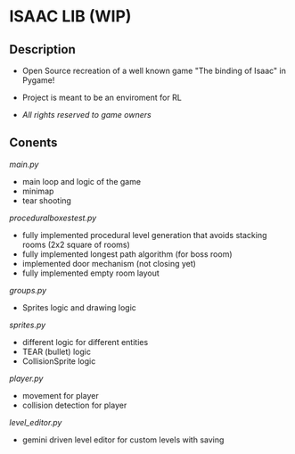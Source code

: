 # ISAAC LIB (WIP)
## Description
- Open Source recreation of a well known game "The binding of Isaac" in Pygame!
- Project is meant to be an enviroment for RL

- *All rights reserved to game owners*

## Conents
*main.py*  
- main loop and logic of the game
- minimap
- tear shooting


*proceduralboxestest.py*
- fully implemented procedural level generation that avoids stacking rooms (2x2 square of rooms)
- fully implemented longest path algorithm (for boss room)
- implemented door mechanism (not closing yet)
- fully implemented empty room layout


*groups.py*
- Sprites logic and drawing logic


*sprites.py*
- different logic for different entities
- TEAR (bullet) logic
- CollisionSprite logic


*player.py*
- movement for player
- collision detection for player

*level_editor.py*
- gemini driven level editor for custom levels with saving





